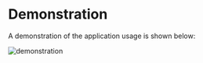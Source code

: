 # Demonstration

A demonstration of the application usage is shown below:

![demonstration](./FeatureRecording.gif)

